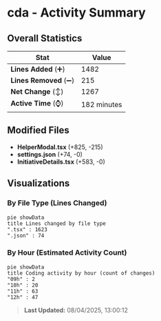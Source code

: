 # cda - Activity Summary 

## Overall Statistics

| Stat                   | Value                                                             |
| ---------------------- | ----------------------------------------------------------------- |
| **Lines Added** (➕)   | 1482                                          |
| **Lines Removed** (➖) | 215                                        |
| **Net Change** (↕)    | 1267                |
| **Active Time** (⌚)   | 182 minutes |


## Modified Files
- **HelperModal.tsx** (+825, -215)
- **settings.json** (+74, -0)
- **InitiativeDetails.tsx** (+583, -0)

## Visualizations

### By File Type (Lines Changed)

```mermaid
pie showData
title Lines changed by file type
".tsx" : 1623
".json" : 74
```

### By Hour (Estimated Activity Count)

```mermaid
pie showData
title Coding activity by hour (count of changes)
"09h" : 2
"10h" : 20
"11h" : 63
"12h" : 47
```


> **Last Updated:** 08/04/2025, 13:00:12